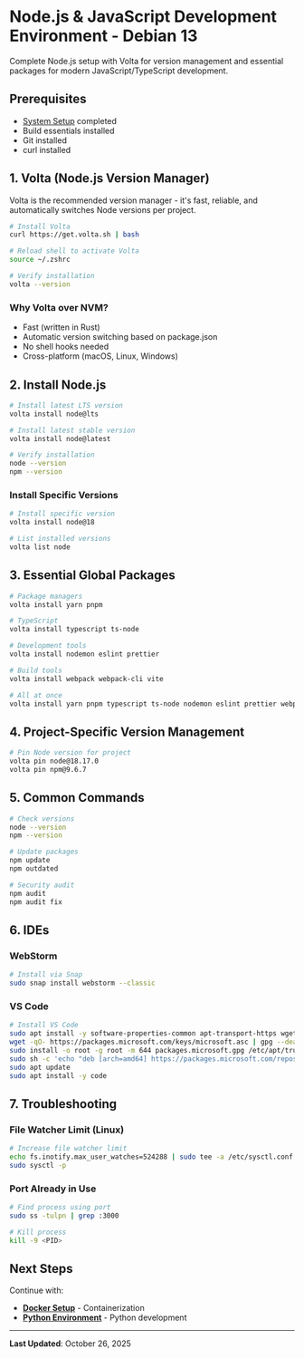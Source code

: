 # Node.js & JavaScript Development Environment - Debian 13

Complete Node.js setup with Volta for version management and essential packages for modern JavaScript/TypeScript development.

## Prerequisites

- [System Setup](01-system-setup.md) completed
- Build essentials installed
- Git installed
- curl installed

## 1. Volta (Node.js Version Manager)

Volta is the recommended version manager - it's fast, reliable, and automatically switches Node versions per project.

```bash
# Install Volta
curl https://get.volta.sh | bash

# Reload shell to activate Volta
source ~/.zshrc

# Verify installation
volta --version
```

### Why Volta over NVM?

- Fast (written in Rust)
- Automatic version switching based on package.json
- No shell hooks needed
- Cross-platform (macOS, Linux, Windows)

## 2. Install Node.js

```bash
# Install latest LTS version
volta install node@lts

# Install latest stable version
volta install node@latest

# Verify installation
node --version
npm --version
```

### Install Specific Versions

```bash
# Install specific version
volta install node@18

# List installed versions
volta list node
```

## 3. Essential Global Packages

```bash
# Package managers
volta install yarn pnpm

# TypeScript
volta install typescript ts-node

# Development tools
volta install nodemon eslint prettier

# Build tools
volta install webpack webpack-cli vite

# All at once
volta install yarn pnpm typescript ts-node nodemon eslint prettier webpack webpack-cli vite
```

## 4. Project-Specific Version Management

```bash
# Pin Node version for project
volta pin node@18.17.0
volta pin npm@9.6.7
```

## 5. Common Commands

```bash
# Check versions
node --version
npm --version

# Update packages
npm update
npm outdated

# Security audit
npm audit
npm audit fix
```

## 6. IDEs

### WebStorm

```bash
# Install via Snap
sudo snap install webstorm --classic
```

### VS Code

```bash
# Install VS Code
sudo apt install -y software-properties-common apt-transport-https wget
wget -qO- https://packages.microsoft.com/keys/microsoft.asc | gpg --dearmor > packages.microsoft.gpg
sudo install -o root -g root -m 644 packages.microsoft.gpg /etc/apt/trusted.gpg.d/
sudo sh -c 'echo "deb [arch=amd64] https://packages.microsoft.com/repos/vscode stable main" > /etc/apt/sources.list.d/vscode.list'
sudo apt update
sudo apt install -y code
```

## 7. Troubleshooting

### File Watcher Limit (Linux)

```bash
# Increase file watcher limit
echo fs.inotify.max_user_watches=524288 | sudo tee -a /etc/sysctl.conf
sudo sysctl -p
```

### Port Already in Use

```bash
# Find process using port
sudo ss -tulpn | grep :3000

# Kill process
kill -9 <PID>
```

## Next Steps

Continue with:
- **[Docker Setup](04-docker-setup.md)** - Containerization
- **[Python Environment](02-python-environment.md)** - Python development

---

**Last Updated**: October 26, 2025
